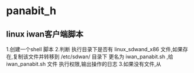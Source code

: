 # panabit_h

## linux iwan客户端脚本
1.创建一个shell 脚本
2.判断 执行目录下是否有 linux_sdwand_x86 文件,如果存在,复制该文件并转移到 /etc/sdwan/ 目录下 更名为 iwan_panabit.sh ,给 iwan_panabit.sh 文件 执行权限,输出操作的日志
3.如果没有文件,从
